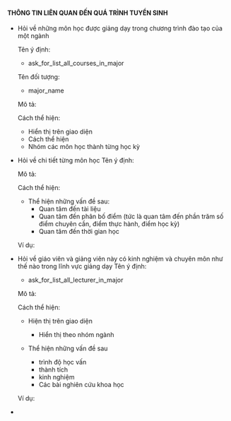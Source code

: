 #### THÔNG TIN LIÊN QUAN ĐẾN QUÁ TRÌNH TUYỂN SINH
 * Hỏi về những môn học được giảng dạy trong chương trình đào tạo của một ngành

   Tên ý định: 
   * ask_for_list_all_courses_in_major

   Tên đối tượng: 
   * major_name

   Mô tả: 

   Cách thể hiện: 
   - Hiển thị trên giao diện
   - Cách thể hiện
    * Nhóm các môn học thành từng học kỳ 


 * Hỏi về chi tiết từng môn học
   Tên ý định: 
   

   Mô tả: 


   Cách thể hiện: 
   - Thể hiện những vấn đề sau: 
      * Quan tâm đến tài liệu
      * Quan tâm đến phân bố điểm (tức là quan tâm đến phần trăm số điểm chuyên cần, điểm thực hành, điểm học kỳ)
      * Quan tâm đến thời gian học

   Ví dụ: 
   

 * Hỏi về giáo viên và giảng viên này có kinh nghiệm và chuyên môn như thế nào trong lĩnh vực giảng dạy
   Tên ý định: 
   - ask_for_list_all_lecturer_in_major

   Mô tả: 


   Cách thể hiện: 
   - Hiện thị trên giao diện
      * Hiển thị theo nhóm ngành

   - Thể hiện những vấn đề sau 
      * trình độ học vấn
      * thành tích 
      * kinh nghiệm 
      * Các bài nghiên cứu khoa học

   Ví dụ: 

 * 

